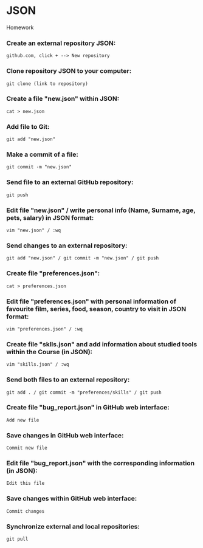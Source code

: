 # JSON
Homework

### Create an external repository JSON:
`github.com, click + --> New repository`

### Clone repository JSON to your computer:
`git clone (link to repository)`

### Create a file "new.json" within JSON:
`cat > new.json`

### Add file to Git:
`git add "new.json"`

### Make a commit of a file:
`git commit -m "new.json"`

### Send file to an external GitHub repository:
`git push`

### Edit file "new.json" / write personal info (Name, Surname, age, pets, salary) in JSON format:
`vim "new.json" / :wq`

### Send changes to an external repository:
`git add "new.json" / git commit -m "new.json" / git push`

### Create file "preferences.json":
`cat > preferences.json`

### Edit file "preferences.json" with personal information of favourite film, series, food, season, country to visit in JSON format:
`vim "preferences.json" / :wq`

### Create file "sklls.json" and add information about studied tools within the Course (in JSON):
`vim "skills.json" / :wq`
 
### Send both files to an external repository:
`git add . / git commit -m "preferences/skills" / git push`

### Create file "bug_report.json" in GitHub web interface:
`Add new file`

### Save changes in GitHub web interface:
`Commit new file`

### Edit file "bug_report.json" with the corresponding information (in JSON):
`Edit this file`

### Save changes within GitHub web interface:
`Commit changes`

### Synchronize external and local repositories:
`git pull`
